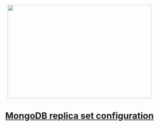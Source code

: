 
<p align="center">
  <img width="460" height="300" src="https://miro.medium.com/max/720/1*sNzod3fGzIydO0w2DeNnow.png">
</p>

<h1 align="center"><a href="https://faun.pub/mongodb-replica-set-configuration-976c9e55c6f3">MongoDB replica set configuration
</a></h1>
